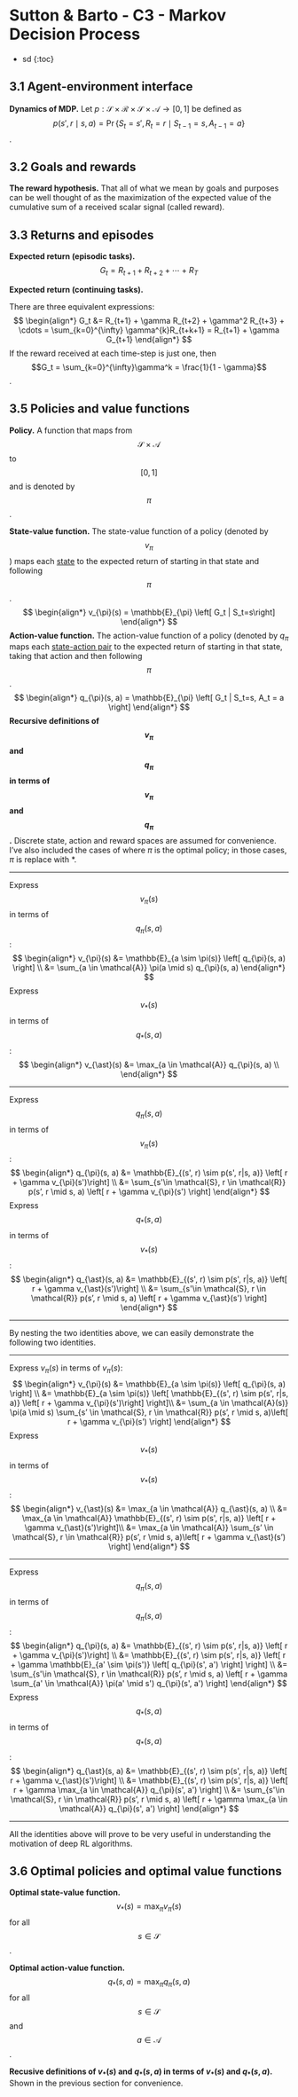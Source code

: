 # Sutton & Barto - C3 - Markov Decision Process

- sd
{:toc}
## 3.1 Agent-environment interface

**Dynamics of MDP.** Let $  p:\mathcal{S} \times \mathcal{R} \times \mathcal{S} \times \mathcal{A} \to \left[0, 1\right]$ be defined as $$p(s', r \mid s, a ) = \Pr \left\{ S_t=s', R_t=r \mid S_{t-1} = s, A_{t-1} =a \right\}$$.



## 3.2 Goals and rewards

**The reward hypothesis.** That all of what we mean by goals and purposes can be well thought of as the maximization of the expected value of the cumulative sum of a received scalar signal (called reward).



## 3.3 Returns and episodes

**Expected return (episodic tasks).** $$G_t = R_{t+1} + R_{t+2} + \cdots + R_{T}$$

**Expected return (continuing tasks).** 

There are three equivalent expressions:
$$
\begin{align*}
G_t &= R_{t+1} + \gamma R_{t+2} + \gamma^2 R_{t+3} + \cdots = \sum_{k=0}^{\infty} \gamma^{k}R_{t+k+1} = R_{t+1} + \gamma G_{t+1}
\end{align*}
$$
If the reward received at each time-step is just one, then $$G_t = \sum_{k=0}^{\infty}\gamma^k = \frac{1}{1 - \gamma}$$.



## 3.5 Policies and value functions

**Policy.** A function that maps from $$\mathcal{S} \times \mathcal{A}$$ to $$\left[0, 1\right]$$ and is denoted by $$\pi$$.

**State-value function.** The state-value function of a policy (denoted by $$v_{\pi}$$) maps each <u>state</u> to the expected return of starting in that state and following $$\pi$$. 
$$
\begin{align*}
v_{\pi}(s) = \mathbb{E}_{\pi} \left[ G_t | S_t=s\right]
\end{align*}
$$
**Action-value function.** The action-value function of a policy (denoted by $q_{\pi}$ maps each <u>state-action pair</u> to the expected return of starting in that state, taking that action and then following $$\pi$$.
$$
\begin{align*}
q_{\pi}(s, a) = \mathbb{E}_{\pi} \left[ G_t | S_t=s, A_t = a \right]
\end{align*}
$$
**Recursive definitions of $$v_{\pi}$$ and $$q_{\pi}$$ in terms of $$v_{\pi}$$ and $$q_{\pi}$$.** Discrete state, action and reward spaces are assumed for convenience. I’ve also included the cases of where $\pi$ is the optimal policy; in those cases, $\pi$ is replace with $\ast$.

---

Express $$v_{\pi}(s)$$ in terms of $$q_{\pi}(s, a)$$:
$$
\begin{align*}
v_{\pi}(s) &= \mathbb{E}_{a \sim \pi(s)} \left[ q_{\pi}(s, a) \right] \\
&= \sum_{a \in \mathcal{A}} \pi(a \mid s) q_{\pi}(s, a)
\end{align*}
$$
Express $$v_{\ast}(s)$$ in terms of $$q_{\ast}(s, a)$$:
$$
\begin{align*}
v_{\ast}(s) &= \max_{a \in \mathcal{A}} q_{\pi}(s, a) \\
\end{align*}
$$

---

Express $$q_{\pi}(s, a)$$ in terms of $$v_{\pi}(s)$$:
$$
\begin{align*}
q_{\pi}(s, a) &= \mathbb{E}_{(s', r) \sim p(s', r|s, a)} \left[ r + \gamma v_{\pi}(s')\right] \\
&= \sum_{s'\in \mathcal{S}, r \in \mathcal{R}} p(s’, r \mid s, a) \left[ r + \gamma v_{\pi}(s') \right]
\end{align*}
$$
Express $$q_{\ast}(s, a)$$ in terms of $$v_{\ast}(s)$$:
$$
\begin{align*}
q_{\ast}(s, a) &= \mathbb{E}_{(s', r) \sim p(s', r|s, a)} \left[ r + \gamma v_{\ast}(s')\right] \\
&= \sum_{s'\in \mathcal{S}, r \in \mathcal{R}} p(s’, r \mid s, a) \left[ r + \gamma v_{\ast}(s') \right]
\end{align*}
$$

---

By nesting the two identities above, we can easily demonstrate the following two identities.

---

Express $v_{\pi}(s)$ in terms of $v_{\pi}(s)$:
$$
\begin{align*}
v_{\pi}(s) &= \mathbb{E}_{a \sim \pi(s)} \left[ q_{\pi}(s, a) \right] \\
&= \mathbb{E}_{a \sim \pi(s)} \left[ \mathbb{E}_{(s', r) \sim p(s', r|s, a)} \left[ r + \gamma v_{\pi}(s')\right] \right]\\
&= \sum_{a \in \mathcal{A}(s)} \pi(a \mid s) \sum_{s’ \in \mathcal{S}, r \in \mathcal{R}} p(s’, r \mid s, a)\left[ r + \gamma v_{\pi}(s’) \right]
\end{align*}
$$
Express  $$v_{\ast}(s)$$ in terms of  $$v_{\ast}(s)$$:
$$
\begin{align*}
v_{\ast}(s) &= \max_{a \in \mathcal{A}} q_{\ast}(s, a) \\
&= \max_{a \in \mathcal{A}} \mathbb{E}_{(s', r) \sim p(s', r|s, a)} \left[ r + \gamma v_{\ast}(s')\right]\\
&= \max_{a \in \mathcal{A}} \sum_{s’ \in \mathcal{S}, r \in \mathcal{R}} p(s’, r \mid s, a)\left[ r + \gamma v_{\ast}(s’) \right]
\end{align*}
$$

---

Express $$q_{\pi}(s, a)$$ in terms of $$q_{\pi}(s, a)$$:
$$
\begin{align*}
q_{\pi}(s, a) &= \mathbb{E}_{(s', r) \sim p(s', r|s, a)} \left[ r + \gamma v_{\pi}(s')\right] \\
&= \mathbb{E}_{(s', r) \sim p(s', r|s, a)} \left[ r + \gamma \mathbb{E}_{a' \sim \pi(s')} \left[ q_{\pi}(s', a') \right] \right] \\
&= \sum_{s'\in \mathcal{S}, r \in \mathcal{R}} p(s’, r \mid s, a) \left[ r + \gamma \sum_{a' \in \mathcal{A}} \pi(a' \mid s') q_{\pi}(s', a') \right]
\end{align*}
$$
Express $$q_{\ast}(s, a)$$ in terms of $$q_{\ast}(s, a)$$:
$$
\begin{align*}
q_{\ast}(s, a) &= \mathbb{E}_{(s', r) \sim p(s', r|s, a)} \left[ r + \gamma v_{\ast}(s')\right] \\
&= \mathbb{E}_{(s', r) \sim p(s', r|s, a)} \left[ r + \gamma \max_{a \in \mathcal{A}} q_{\pi}(s', a') \right] \\
&= \sum_{s'\in \mathcal{S}, r \in \mathcal{R}} p(s’, r \mid s, a) \left[ r + \gamma \max_{a \in \mathcal{A}} q_{\pi}(s', a') \right]
\end{align*}
$$

---

All the identities above will prove to be very useful in understanding the motivation of deep RL algorithms.



## 3.6 Optimal policies and optimal value functions

**Optimal state-value function.** $$v_{\ast}(s)=\max_{\pi} v_{\pi}(s)$$ for all $$s \in \mathcal{S}$$.

**Optimal action-value function.** $$q_{\ast}(s, a) = \max_{\pi} q_{\pi}(s, a)$$ for all $$s \in \mathcal{S}$$ and $$a \in \mathcal{A}$$.

**Recusive definitions of $v_{\ast}(s)$ and $q_{\ast}(s, a)$ in terms of $v_{\ast}(s)$ and $q_{\ast}(s, a)$.** Shown in the previous section for convenience.